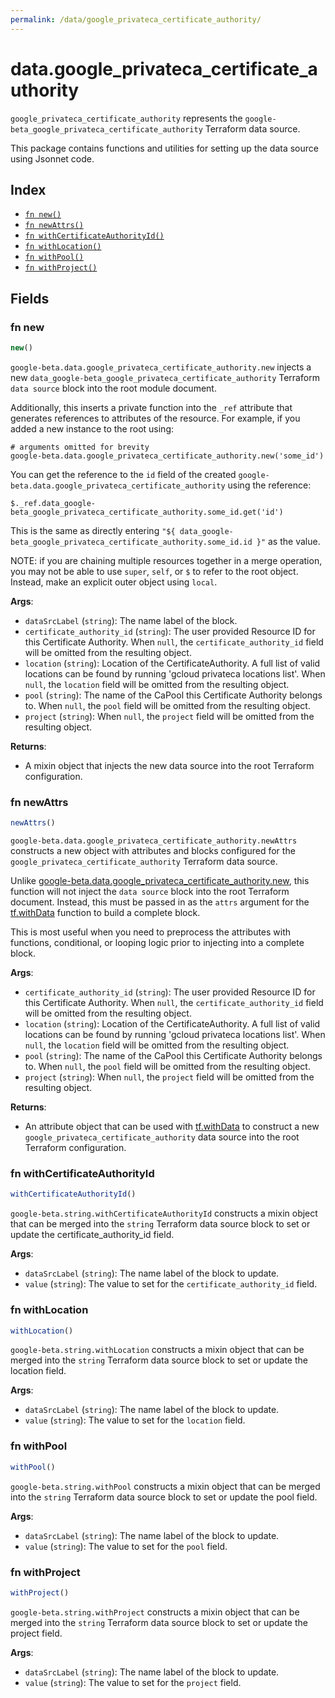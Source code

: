 ```yaml
---
permalink: /data/google_privateca_certificate_authority/
---
```


# data.google_privateca_certificate_authority

`google_privateca_certificate_authority` represents the `google-beta_google_privateca_certificate_authority` Terraform data source.



This package contains functions and utilities for setting up the data source using Jsonnet code.


## Index

* [`fn new()`](#fn-new)
* [`fn newAttrs()`](#fn-newattrs)
* [`fn withCertificateAuthorityId()`](#fn-withcertificateauthorityid)
* [`fn withLocation()`](#fn-withlocation)
* [`fn withPool()`](#fn-withpool)
* [`fn withProject()`](#fn-withproject)

## Fields

### fn new

```ts
new()
```


`google-beta.data.google_privateca_certificate_authority.new` injects a new `data_google-beta_google_privateca_certificate_authority` Terraform `data source`
block into the root module document.

Additionally, this inserts a private function into the `_ref` attribute that generates references to attributes of the
resource. For example, if you added a new instance to the root using:

    # arguments omitted for brevity
    google-beta.data.google_privateca_certificate_authority.new('some_id')

You can get the reference to the `id` field of the created `google-beta.data.google_privateca_certificate_authority` using the reference:

    $._ref.data_google-beta_google_privateca_certificate_authority.some_id.get('id')

This is the same as directly entering `"${ data_google-beta_google_privateca_certificate_authority.some_id.id }"` as the value.

NOTE: if you are chaining multiple resources together in a merge operation, you may not be able to use `super`, `self`,
or `$` to refer to the root object. Instead, make an explicit outer object using `local`.

**Args**:
  - `dataSrcLabel` (`string`): The name label of the block.
  - `certificate_authority_id` (`string`): The user provided Resource ID for this Certificate Authority. When `null`, the `certificate_authority_id` field will be omitted from the resulting object.
  - `location` (`string`): Location of the CertificateAuthority. A full list of valid locations can be found by
running &#39;gcloud privateca locations list&#39;. When `null`, the `location` field will be omitted from the resulting object.
  - `pool` (`string`): The name of the CaPool this Certificate Authority belongs to. When `null`, the `pool` field will be omitted from the resulting object.
  - `project` (`string`):  When `null`, the `project` field will be omitted from the resulting object.

**Returns**:
- A mixin object that injects the new data source into the root Terraform configuration.


### fn newAttrs

```ts
newAttrs()
```


`google-beta.data.google_privateca_certificate_authority.newAttrs` constructs a new object with attributes and blocks configured for the `google_privateca_certificate_authority`
Terraform data source.

Unlike [google-beta.data.google_privateca_certificate_authority.new](#fn-google_privateca_certificate_authoritynew), this function will not inject the `data source`
block into the root Terraform document. Instead, this must be passed in as the `attrs` argument for the
[tf.withData](https://github.com/tf-libsonnet/core/tree/main/docs#fn-withdata) function to build a complete block.

This is most useful when you need to preprocess the attributes with functions, conditional, or looping logic prior to
injecting into a complete block.

**Args**:
  - `certificate_authority_id` (`string`): The user provided Resource ID for this Certificate Authority. When `null`, the `certificate_authority_id` field will be omitted from the resulting object.
  - `location` (`string`): Location of the CertificateAuthority. A full list of valid locations can be found by
running &#39;gcloud privateca locations list&#39;. When `null`, the `location` field will be omitted from the resulting object.
  - `pool` (`string`): The name of the CaPool this Certificate Authority belongs to. When `null`, the `pool` field will be omitted from the resulting object.
  - `project` (`string`):  When `null`, the `project` field will be omitted from the resulting object.

**Returns**:
  - An attribute object that can be used with [tf.withData](https://github.com/tf-libsonnet/core/tree/main/docs#fn-withdata) to construct a new `google_privateca_certificate_authority` data source into the root Terraform configuration.


### fn withCertificateAuthorityId

```ts
withCertificateAuthorityId()
```

`google-beta.string.withCertificateAuthorityId` constructs a mixin object that can be merged into the `string`
Terraform data source block to set or update the certificate_authority_id field.



**Args**:
  - `dataSrcLabel` (`string`): The name label of the block to update.
  - `value` (`string`): The value to set for the `certificate_authority_id` field.


### fn withLocation

```ts
withLocation()
```

`google-beta.string.withLocation` constructs a mixin object that can be merged into the `string`
Terraform data source block to set or update the location field.



**Args**:
  - `dataSrcLabel` (`string`): The name label of the block to update.
  - `value` (`string`): The value to set for the `location` field.


### fn withPool

```ts
withPool()
```

`google-beta.string.withPool` constructs a mixin object that can be merged into the `string`
Terraform data source block to set or update the pool field.



**Args**:
  - `dataSrcLabel` (`string`): The name label of the block to update.
  - `value` (`string`): The value to set for the `pool` field.


### fn withProject

```ts
withProject()
```

`google-beta.string.withProject` constructs a mixin object that can be merged into the `string`
Terraform data source block to set or update the project field.



**Args**:
  - `dataSrcLabel` (`string`): The name label of the block to update.
  - `value` (`string`): The value to set for the `project` field.
